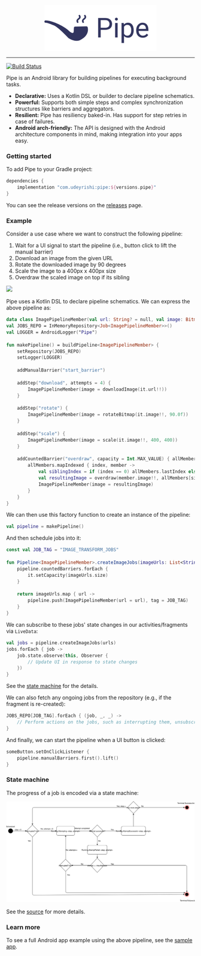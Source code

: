 <p align="center"><img src="docs/assets/logo.png" width="300px"/></p>

-----------------
[![Build Status](https://travis-ci.org/udeyrishi/pipe.svg?branch=master)](https://travis-ci.org/udeyrishi/pipe)

Pipe is an Android library for building pipelines for executing background tasks.

* **Declarative:** Uses a Kotlin DSL or builder to declare pipeline schematics.
* **Powerful:** Supports both simple steps and complex synchronization structures like barriers and aggregators.
* **Resilient:** Pipe has resiliency baked-in. Has support for step retries in case of failures.
* **Android arch-friendly:** The API is designed with the Android architecture components in mind, making integration into your apps easy.


### Getting started

To add Pipe to your Gradle project:

```groovy
dependencies {
    implementation "com.udeyrishi:pipe:${versions.pipe}"
}
```

You can see the release versions on the [releases](https://github.com/udeyrishi/pipe/releases) page.


### Example

Consider a use case where we want to construct the following pipeline:

1. Wait for a UI signal to start the pipeline (i.e., button click to lift the manual barrier)
1. Download an image from the given URL
1. Rotate the downloaded image by 90 degrees
1. Scale the image to a 400px x 400px size
1. Overdraw the scaled image on top if its sibling

<img src="docs/assets/sample_app_demo.gif" width=300/> 

Pipe uses a Kotlin DSL to declare pipeline schematics. We can express the above pipeline as:

```kt
data class ImagePipelineMember(val url: String? = null, val image: Bitmap? = null)
val JOBS_REPO = InMemoryRepository<Job<ImagePipelineMember>>()
val LOGGER = AndroidLogger("Pipe")

fun makePipeline() = buildPipeline<ImagePipelineMember> {
    setRepository(JOBS_REPO)
    setLogger(LOGGER)

    addManualBarrier("start_barrier")

    addStep("download", attempts = 4) {
        ImagePipelineMember(image = downloadImage(it.url!!))
    }

    addStep("rotate") {
        ImagePipelineMember(image = rotateBitmap(it.image!!, 90.0f))
    }

    addStep("scale") {
        ImagePipelineMember(image = scale(it.image!!, 400, 400))
    }

    addCountedBarrier("overdraw", capacity = Int.MAX_VALUE) { allMembers ->
        allMembers.mapIndexed { index, member ->
            val siblingIndex = if (index == 0) allMembers.lastIndex else index - 1
            val resultingImage = overdraw(member.image!!, allMembers[siblingIndex].image!!)
            ImagePipelineMember(image = resultingImage)
        }
    }
}
```

We can then use this factory function to create an instance of the pipeline:

```kt
val pipeline = makePipeline()
```

And then schedule jobs into it:

```kt
const val JOB_TAG = "IMAGE_TRANSFORM_JOBS"

fun Pipeline<ImagePipelineMember>.createImageJobs(imageUrls: List<String>): List<Job<ImagePipelineMember>> {
    pipeline.countedBarriers.forEach {
        it.setCapacity(imageUrls.size)
    }

    return imageUrls.map { url ->
        pipeline.push(ImagePipelineMember(url = url), tag = JOB_TAG)
    }
}
```

We can subscribe to these jobs' state changes in our activities/fragments via `LiveData`:

```kt
val jobs = pipeline.createImageJobs(urls)
jobs.forEach { job ->
    job.state.observe(this, Observer {
        // Update UI in response to state changes
    })
}
```

See the [state machine](#state-machine) for the details.

We can also fetch any ongoing jobs from the repository (e.g., if the fragment is re-created):


```kt
JOBS_REPO[JOB_TAG].forEach { (job, _, _) ->
    // Perform actions on the jobs, such as interrupting them, unsubscribing from them, etc.
}
```

And finally, we can start the pipeline when a UI button is clicked:

```kt
someButton.setOnClickListener {
    pipeline.manualBarriers.first().lift()
}
```

### State machine

The progress of a job is encoded via a state machine:

<img src="docs/assets/state_machine.svg"/>

See the [source](pipe/src/main/java/com/udeyrishi/pipe/State.kt) for more details.

### Learn more

To see a full Android app example using the above pipeline, see the [sample app](pipesample/).